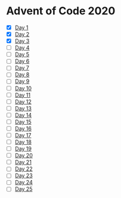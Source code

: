 # Advent of Code 2020

* [x] [Day 1](Haskell/src/Day01.hs)
* [x] [Day 2](Haskell/src/Day02.hs)
* [x] [Day 3](Haskell/src/Day03.hs)
* [ ] [Day 4](Haskell/src/Day04.hs)
* [ ] [Day 5](Haskell/src/Day05.hs)
* [ ] [Day 6](Haskell/src/Day06.hs)
* [ ] [Day 7](Haskell/src/Day07.hs)
* [ ] [Day 8](Haskell/src/Day08.hs)
* [ ] [Day 9](Haskell/src/Day09.hs)
* [ ] [Day 10](Haskell/src/Day10.hs)
* [ ] [Day 11](Haskell/src/Day11.hs)
* [ ] [Day 12](Haskell/src/Day12.hs)
* [ ] [Day 13](Haskell/src/Day13.hs)
* [ ] [Day 14](Haskell/src/Day14.hs)
* [ ] [Day 15](Haskell/src/Day15.hs)
* [ ] [Day 16](Haskell/src/Day16.hs)
* [ ] [Day 17](Haskell/src/Day17.hs)
* [ ] [Day 18](Haskell/src/Day18.hs)
* [ ] [Day 19](Haskell/src/Day19.hs)
* [ ] [Day 20](Haskell/src/Day20.hs)
* [ ] [Day 21](Haskell/src/Day21.hs)
* [ ] [Day 22](Haskell/src/Day22.hs)
* [ ] [Day 23](Haskell/src/Day23.hs)
* [ ] [Day 24](Haskell/src/Day24.hs)
* [ ] [Day 25](Haskell/src/Day25.hs)
